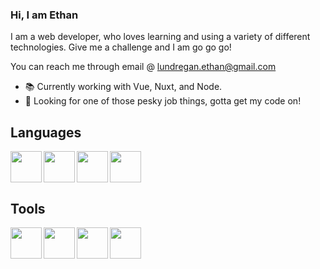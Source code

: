 ### Hi, I am Ethan

I am a web developer, who loves learning and using a variety of different technologies. Give me a challenge and I am go go go!

You can reach me through email @ lundregan.ethan@gmail.com

* 📚 Currently working with Vue, Nuxt, and Node.
* 🏢 Looking for one of those pesky job things, gotta get my code on!

## Languages

<img align="left" width="50" src="https://cdn.jsdelivr.net/npm/programming-languages-logos/src/html/html.png">
<img align="left" width="50" src="https://cdn.jsdelivr.net/npm/programming-languages-logos/src/css/css.png">
<img align="left" width="50" src="https://cdn.jsdelivr.net/npm/programming-languages-logos/src/javascript/javascript.png">
<img align="" width="50" src="https://cdn.jsdelivr.net/npm/programming-languages-logos/src/typescript/typescript.png">

## Tools

<img align="left" width="50" src="https://upload.wikimedia.org/wikipedia/commons/thumb/9/95/Vue.js_Logo_2.svg/1184px-Vue.js_Logo_2.svg.png">
<img align="left" width="50" src="https://github.githubassets.com/images/modules/logos_page/GitHub-Mark.png">
<img align="left" width="50" src="https://upload.wikimedia.org/wikipedia/commons/8/84/Deno.svg">
<img align="left" width="50" src="https://upload.wikimedia.org/wikipedia/commons/d/d9/Node.js_logo.svg">
